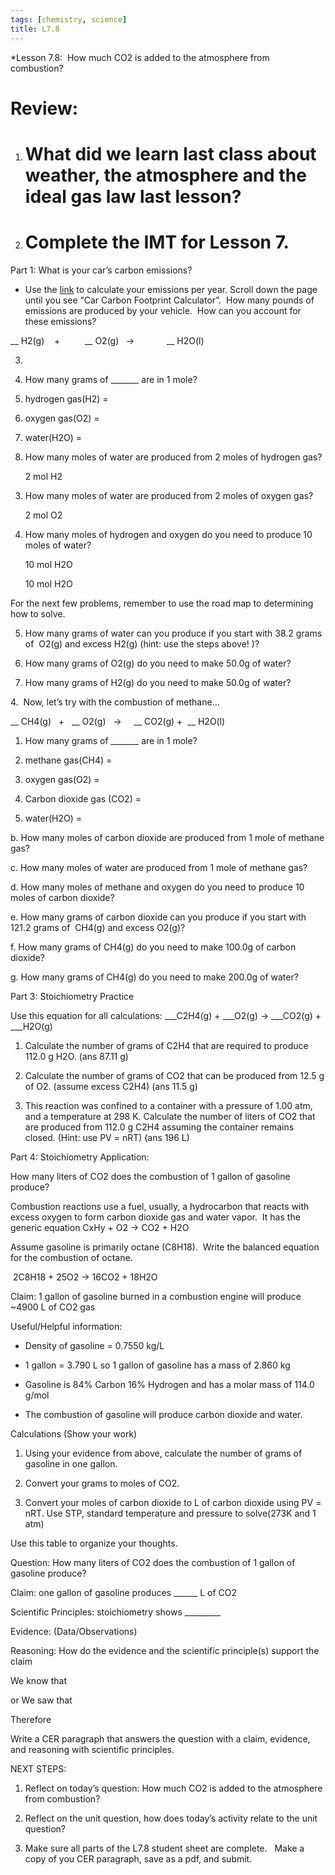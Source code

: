 ```yaml
---
tags: [chemistry, science]
title: L7.8
---
```


*Lesson 7.8:  How much CO2 is added to the atmosphere from combustion?  

# Review:

1.  # What did we learn last class about weather, the atmosphere and the ideal gas law last lesson? 
    

  

2.  # Complete the IMT for Lesson 7.
    

  

Part 1: What is your car’s carbon emissions?

-   Use the [link](https://8billiontrees.com/carbon-offsets-credits/carbon-ecological-footprint-calculators/car-calculator/) to calculate your emissions per year. Scroll down the page until you see “Car Carbon Footprint Calculator”.  How many pounds of emissions are produced by your vehicle.  How can you account for these emissions?


__ H2(g)    +          __ O2(g)   →             __ H2O(l)

  

3.    
    

1.  How many grams of _______ are in 1 mole? 
    

1.  hydrogen gas(H2) = 
    
2.  oxygen gas(O2) = 
    
3.  water(H2O) =
    

  

2.  How many moles of water are produced from 2 moles of hydrogen gas? 
    

      2 mol H2               

  

  

  

  

3.  How many moles of water are produced from 2 moles of oxygen gas? 
    

      2 mol O2               

  

  

  

  

4.  How many moles of hydrogen and oxygen do you need to produce 10 moles of water? 
    

      10 mol H2O               

  

  

  

  

      10 mol H2O               

  

  

  

  

  
  
  
  
  

For the next few problems, remember to use the road map to determining how to solve. 


  

5.  How many grams of water can you produce if you start with 38.2 grams of  O2(g) and excess H2(g) (hint: use the steps above! )? 
    

  

  

  

  

  

  

  

  

  
  

6.  How many grams of O2(g) do you need to make 50.0g of water?
    

  

  

  

  

  

  

  

  

  
  
  

7.  How many grams of H2(g) do you need to make 50.0g of water? 
    

  
  

  

  

  

  

  

  

  

  
  
  
  
  
  
  
  

4.  Now, let’s try with the combustion of methane…

__ CH4(g)   +   __ O2(g)   →     __ CO2(g) +  __ H2O(l)

  
  

1.  How many grams of _______ are in 1 mole? 
    

1.  methane gas(CH4) = 
    
2.  oxygen gas(O2) = 
    
3.  Carbon dioxide gas (CO2) = 
    
4.  water(H2O) =
    

  

b. How many moles of carbon dioxide are produced from 1 mole of methane gas? 

  
  

c. How many moles of water are produced from 1 mole of methane gas? 

  
  

d. How many moles of methane and oxygen do you need to produce 10 moles of carbon dioxide? 

  
  
  

e. How many grams of carbon dioxide can you produce if you start with 121.2 grams of  CH4(g) and excess O2(g)?

  

  

  

  

  

  

  

  

  

f. How many grams of CH4(g) do you need to make 100.0g of carbon dioxide?

  

  

  

  

  

  

  

  

  

g. How many grams of CH4(g) do you need to make 200.0g of water? 

  

  

  

  

  

  

  

  

  

Part 3: Stoichiometry Practice 

Use this equation for all calculations: ___C2H4(g) + ___O2(g) → ___CO2(g) + ___H2O(g)

1.  Calculate the number of grams of C2H4 that are required to produce 112.0 g H2O. (ans 87.11 g)
    

  

  

  

  

  

  

  

2.  Calculate the number of grams of CO2 that can be produced from 12.5 g of O2. (assume excess C2H4) (ans 11.5 g)
    

  

  

  

  

  

  

  

  

3.  This reaction was confined to a container with a pressure of 1.00 atm, and a temperature at 298 K. Calculate the number of liters of CO2 that are produced from 112.0 g C2H4 assuming the container remains closed. (Hint: use PV = nRT) (ans 196 L)
    

  

  

  

  

  

Part 4: Stoichiometry Application:  

How many liters of CO2 does the combustion of 1 gallon of gasoline produce?

  

Combustion reactions use a fuel, usually, a hydrocarbon that reacts with excess oxygen to form carbon dioxide gas and water vapor.  It has the generic equation CxHy + O2 → CO2 + H2O

  

Assume gasoline is primarily octane (C8H18).  Write the balanced equation for the combustion of octane.

 2C8H18 + 25O2 → 16CO2 + 18H2O

  

Claim: 1 gallon of gasoline burned in a combustion engine will produce ~4900 L of CO2 gas

  

Useful/Helpful information:

-   Density of gasoline = 0.7550 kg/L
    
-   1 gallon = 3.790 L so 1 gallon of gasoline has a mass of 2.860 kg
    
-   Gasoline is 84% Carbon 16% Hydrogen and has a molar mass of 114.0 g/mol
    
-   The combustion of gasoline will produce carbon dioxide and water.  
    

  

Calculations (Show your work)

1.  Using your evidence from above, calculate the number of grams of gasoline in one gallon.
    

  

  

  

  

  

  

  

  

  

  

  

  

2.  Convert your grams to moles of CO2.
    

  

  

  

  

  

  

3.  Convert your moles of carbon dioxide to L of carbon dioxide using PV = nRT. Use STP, standard temperature and pressure to solve(273K and 1 atm)
    

  
  
  

Use this table to organize your thoughts.

Question: How many liters of CO2 does the combustion of 1 gallon of gasoline produce?

Claim: one gallon of gasoline produces ______ L of CO2

Scientific Principles: stoichiometry shows _________

Evidence: (Data/Observations)

Reasoning: How do the evidence and the scientific principle(s) support the claim

  
  

We know that

  
  

or We saw that

  
  

Therefore

  

Write a CER paragraph that answers the question with a claim, evidence, and reasoning with scientific principles.

  
  
  
  
  
  

  
  
  
  
  
  
  
  
  
  
  
  
  
  
  
  
  
  
  

NEXT STEPS:

1.  Reflect on today’s question: How much CO2 is added to the atmosphere from combustion? 

2.  Reflect on the unit question, how does today’s activity relate to the unit question? 
    

  

3.  Make sure all parts of the L7.8 student sheet are complete.   Make a copy of you CER paragraph, save as a pdf, and submit.
